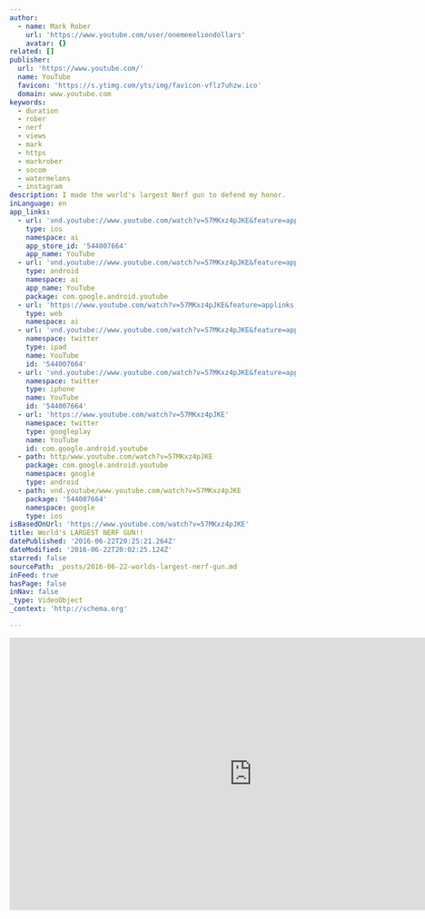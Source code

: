 ```yaml
---
author:
  - name: Mark Rober
    url: 'https://www.youtube.com/user/onemeeeliondollars'
    avatar: {}
related: []
publisher:
  url: 'https://www.youtube.com/'
  name: YouTube
  favicon: 'https://s.ytimg.com/yts/img/favicon-vflz7uhzw.ico'
  domain: www.youtube.com
keywords:
  - duration
  - rober
  - nerf
  - views
  - mark
  - https
  - markrober
  - socom
  - watermelons
  - instagram
description: I made the world's largest Nerf gun to defend my honor.
inLanguage: en
app_links:
  - url: 'vnd.youtube://www.youtube.com/watch?v=57MKxz4pJKE&feature=applinks'
    type: ios
    namespace: ai
    app_store_id: '544007664'
    app_name: YouTube
  - url: 'vnd.youtube://www.youtube.com/watch?v=57MKxz4pJKE&feature=applinks'
    type: android
    namespace: ai
    app_name: YouTube
    package: com.google.android.youtube
  - url: 'https://www.youtube.com/watch?v=57MKxz4pJKE&feature=applinks'
    type: web
    namespace: ai
  - url: 'vnd.youtube://www.youtube.com/watch?v=57MKxz4pJKE&feature=applinks'
    namespace: twitter
    type: ipad
    name: YouTube
    id: '544007664'
  - url: 'vnd.youtube://www.youtube.com/watch?v=57MKxz4pJKE&feature=applinks'
    namespace: twitter
    type: iphone
    name: YouTube
    id: '544007664'
  - url: 'https://www.youtube.com/watch?v=57MKxz4pJKE'
    namespace: twitter
    type: googleplay
    name: YouTube
    id: com.google.android.youtube
  - path: http/www.youtube.com/watch?v=57MKxz4pJKE
    package: com.google.android.youtube
    namespace: google
    type: android
  - path: vnd.youtube/www.youtube.com/watch?v=57MKxz4pJKE
    package: '544007664'
    namespace: google
    type: ios
isBasedOnUrl: 'https://www.youtube.com/watch?v=57MKxz4pJKE'
title: World's LARGEST NERF GUN!!
datePublished: '2016-06-22T20:25:21.264Z'
dateModified: '2016-06-22T20:02:25.124Z'
starred: false
sourcePath: _posts/2016-06-22-worlds-largest-nerf-gun.md
inFeed: true
hasPage: false
inNav: false
_type: VideoObject
_context: 'http://schema.org'

---
```

<iframe src="https://cdn.embedly.com/widgets/media.html?src=https%3A%2F%2Fwww.youtube.com%2Fembed%2F57MKxz4pJKE%3Ffeature%3Doembed&amp;url=http%3A%2F%2Fwww.youtube.com%2Fwatch%3Fv%3D57MKxz4pJKE&amp;image=https%3A%2F%2Fi.ytimg.com%2Fvi%2F57MKxz4pJKE%2Fhqdefault.jpg&amp;key=b7d04c9b404c499eba89ee7072e1c4f7&amp;type=text%2Fhtml&amp;schema=youtube" width="854" height="480" scrolling="no" frameborder="0" allowfullscreen="" style=""></iframe>